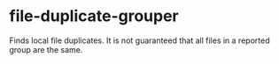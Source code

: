 # file-duplicate-grouper
Finds local file duplicates. It is not guaranteed that all files in a reported group are the same.
